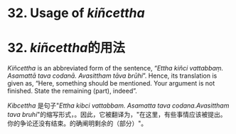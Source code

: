 # **32. Usage of** *kiñcettha* 
# 32. *kiñcettha*的用法

 *Kiñcettha* is an abbreviated form of the sentence, “*Ettha kiñci vattabbaṃ. Asamattā tava codanā. Avasittham tāva brūhi*”. Hence, its translation is given as, “Here, something should be mentioned. Your argument is not finished. State the 
remaining (part), indeed”. 

*Kibcettha* 是句子"*Ettha kibci vattabbam. Asamatta tava codana.Avasittham tava bruhi*"的缩写形式，。因此，它被翻译为，"在这里，有些事情应该被提出。你的争论还没有结束。的确阐明剩余的（部分）"。